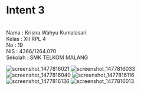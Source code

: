 # Intent 3
<br> Nama : Krisna Wahyu Kumalasari
<br> Kelas : XII RPL 4
<br> No : 19
<br> NIS  : 4366/1264.070
<br> Sekolah  : SMK TELKOM MALANG

![screenshot_1477816021](https://cloud.githubusercontent.com/assets/15698947/19835373/195327d8-9eb7-11e6-8eac-425ccbee7589.png)
![screenshot_1477816033](https://cloud.githubusercontent.com/assets/15698947/19835374/1955097c-9eb7-11e6-85c3-e4d23e043818.png)
![screenshot_1477816040](https://cloud.githubusercontent.com/assets/15698947/19835376/197912b8-9eb7-11e6-9b0f-28aeee208691.png)
![screenshot_1477816116](https://cloud.githubusercontent.com/assets/15698947/19835375/19759fc0-9eb7-11e6-9330-07745c10b5e6.png)
![screenshot_1477816136](https://cloud.githubusercontent.com/assets/15698947/19835378/19798c34-9eb7-11e6-826b-153d8c025dfd.png)
![screenshot_1477816013](https://cloud.githubusercontent.com/assets/15698947/19835377/19798fb8-9eb7-11e6-8970-6a0e5f84c2a4.png)
